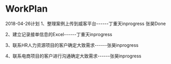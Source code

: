 # WorkPlan

2018-04-26计划
1、整理案例上传到威客平台------丁重天inprogress 张昊Done

2、建立记录接单信息的Excel------丁重天inprogress

3、联系HR人力资源项目的客户确定大致需求------张昊inprogress

4、联系电商项目的客户进行沟通确定大致需求------张昊inprogress
